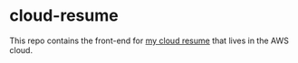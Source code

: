 # cloud-resume

This repo contains the front-end for [my cloud resume](https://lgain.dev) that lives in the AWS cloud.
